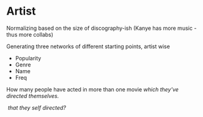 # Artist 



Normalizing based on the size of discography-ish (Kanye has more music - thus more collabs)

Generating three networks of different starting points, artist wise 



- Popularity
- Genre 
- Name
- Freq















How many people have acted in more than one movie *which they've directed themselves.*

​                                                                                                  *that they self directed?*



